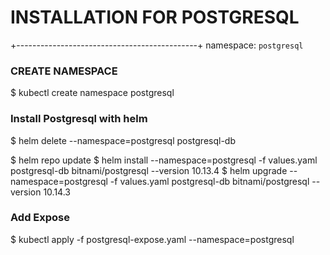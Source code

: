 # INSTALLATION FOR POSTGRESQL
+---------------------------------------------+
namespace: `postgresql`

### CREATE NAMESPACE
$ kubectl create namespace postgresql

### Install Postgresql with helm
$ helm delete --namespace=postgresql postgresql-db

$ helm repo update
$ helm install --namespace=postgresql -f values.yaml postgresql-db bitnami/postgresql --version 10.13.4
$ helm upgrade --namespace=postgresql -f values.yaml postgresql-db bitnami/postgresql --version 10.14.3

### Add Expose

$ kubectl apply -f postgresql-expose.yaml --namespace=postgresql

